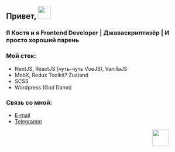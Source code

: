 ## Привет, <img src="https://www.emojiall.com/images/60/telegram/270c.gif" width="35" />

### Я Костя и я Frontend Developer | Джаваскриптизёр | И просто хороший парень

### Мой стек:
* NextJS, ReactJS (чуть-чуть VueJS), VanillaJS
* MobX, Redux Toolkit? Zustand
* SCSS
* Wordpress (God Damn)

### Связь со мной:
* [E-mail](mailto:"1konstantinmikov@gmail.com")
* [Telegramm](https://t.me/cyberqostya)

<img src="[https://www.emojiall.com/images/60/telegram/1f48e.gif](https://media4.giphy.com/media/v1.Y2lkPTc5MGI3NjExaGx0eWFvcGE3M2tnMml5MXdxbndwN3ptYXdyc3lwdDkzd3BjM3pnaSZlcD12MV9pbnRlcm5hbF9naWZfYnlfaWQmY3Q9Zw/MT5UUV1d4CXE2A37Dg/giphy.gif)" width="45" hspace="400" /> 
